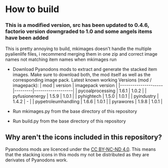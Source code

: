# How to build

### This is a modified version, src has been updated to 0.4.6, factorio version downgraded to 1.0 and some angels items have been added
This is pretty annoying to build, mkimages doesn't handle the multiple pyalienlife files, i recommend merging them in one zip and correct image names not matching item names when mkimages run

- Download Pyanodons mods to extract and generate the stacked item images. Make sure to download
  both, the mod itself as well as the corresponding image pack.
	Latest known working Versions (mod / imagepack):
  | mod                 | version | imagepack version |
  |---------------------|---------|-------------------|
  | pycoalprocessing    | 1.6.1   | 1.0.2             |
  | pyfusionenergy      | 1.5.9   | 1.0.1             |
  | pyhightech          | 1.5.0   | 1.0.1             |
  | pyindustry          | 1.4.2   | -                 |
  | pypetroleumhandling | 1.6.6   | 1.0.1             |
  | pyrawores           | 1.9.8   | 1.0.1             |

- Run mkimages.py from the base directory of this repository
- Run build.py from the base directory of this repository

## Why aren't the icons included in this repository?

Pyanodons mods are licenced under the [CC BY-NC-ND 4.0](https://creativecommons.org/licenses/by-nc-nd/4.0/). This means that the stacking icons in this mods my not be distributed as they are derivates of Pyanodons work.
